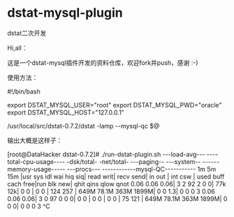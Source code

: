 dstat-mysql-plugin
==================

dstat二次开发

Hi,all：

这是一个dstat-mysql插件开发的资料仓库，欢迎fork并push，感谢 :-)


使用方法：


#!/bin/bash

export DSTAT_MYSQL_USER="root"
export DSTAT_MYSQL_PWD="oracle"
export DSTAT_MYSQL_HOST="127.0.0.1"

/usr/local/src/dstat-0.7.2/dstat -lamp --mysql-qc $@


输出大概是这样子：

[root@DataHacker dstat-0.7.2]# ./run-dstat-plugin.sh 
---load-avg--- ----total-cpu-usage---- -dsk/total- -net/total- ---paging-- ---system-- ------memory-usage----- ---procs--- ------------mysql-QC-----------
 1m   5m  15m |usr sys idl wai hiq siq| read  writ| recv  send|  in   out | int   csw | used  buff  cach  free|run blk new|  qhit    qins    qlow    qnot 
0.06 0.06 0.06|  3   2  92   2   0   0|  77k   12k|   0     0 |   0     0 | 124   257 | 649M 78.1M  363M 1899M|  0   0 1.3|     0       0       0       3 
0.06 0.06 0.06|  3   0  97   0   0   0|   0     0 |   0     0 |   0     0 |  75   121 | 649M 78.1M  363M 1899M|  0   0   0|     0       0       0       3 ^C

